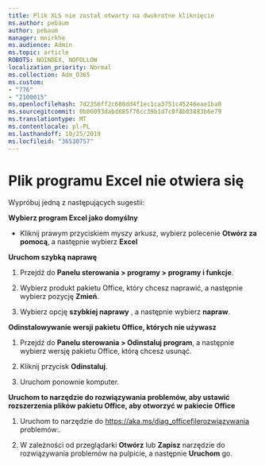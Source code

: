```yaml
---
title: Plik XLS nie został otwarty na dwukrotne kliknięcie
ms.author: pebaum
author: pebaum
manager: mnirkhe
ms.audience: Admin
ms.topic: article
ROBOTS: NOINDEX, NOFOLLOW
localization_priority: Normal
ms.collection: Adm_O365
ms.custom:
- "776"
- "2100015"
ms.openlocfilehash: 7d2356ff2c688dd4f1ec1ca3751c45246eae1ba0
ms.sourcegitcommit: 0b06093dabd685f76cc39b1d7c0f8b03883b6e79
ms.translationtype: MT
ms.contentlocale: pl-PL
ms.lasthandoff: 10/25/2019
ms.locfileid: "36530757"
---
```

# <a name="excel-file-doesnt-open"></a>Plik programu Excel nie otwiera się

Wypróbuj jedną z następujących sugestii:

**Wybierz program Excel jako domyślny**

* Kliknij prawym przyciskiem myszy arkusz, wybierz polecenie **Otwórz za pomocą**, a następnie wybierz **Excel**

**Uruchom szybką naprawę**

1. Przejdź do **Panelu sterowania > programy > programy i funkcje**.

2. Wybierz produkt pakietu Office, który chcesz naprawić, a następnie wybierz pozycję **Zmień**.

3. Wybierz opcję **szybkiej naprawy** , a następnie wybierz **napraw**.

**Odinstalowywanie wersji pakietu Office, których nie używasz**

1. Przejdź do **Panelu sterowania > Odinstaluj program**, a następnie wybierz wersję pakietu Office, którą chcesz usunąć.

2. Kliknij przycisk **Odinstaluj**.

3. Uruchom ponownie komputer.

**Uruchom to narzędzie do rozwiązywania problemów, aby ustawić rozszerzenia plików pakietu Office, aby otworzyć w pakiecie Office**

1. Uruchom to narzędzie do https://aka.ms/diag_officefilerozwiązywania problemów:.

2. W zależności od przeglądarki **Otwórz** lub **Zapisz** narzędzie do rozwiązywania problemów na pulpicie, a następnie **Uruchom** go.
